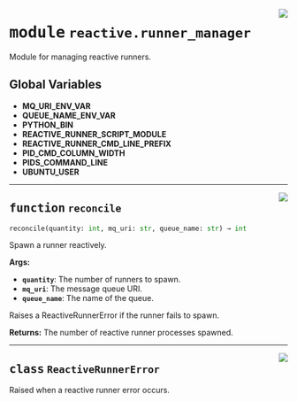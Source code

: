 <!-- markdownlint-disable -->

<a href="../src/github_runner_manager/reactive/runner_manager.py#L0"><img align="right" style="float:right;" src="https://img.shields.io/badge/-source-cccccc?style=flat-square"></a>

# <kbd>module</kbd> `reactive.runner_manager`
Module for managing reactive runners. 

**Global Variables**
---------------
- **MQ_URI_ENV_VAR**
- **QUEUE_NAME_ENV_VAR**
- **PYTHON_BIN**
- **REACTIVE_RUNNER_SCRIPT_MODULE**
- **REACTIVE_RUNNER_CMD_LINE_PREFIX**
- **PID_CMD_COLUMN_WIDTH**
- **PIDS_COMMAND_LINE**
- **UBUNTU_USER**

---

<a href="../src/github_runner_manager/reactive/runner_manager.py#L40"><img align="right" style="float:right;" src="https://img.shields.io/badge/-source-cccccc?style=flat-square"></a>

## <kbd>function</kbd> `reconcile`

```python
reconcile(quantity: int, mq_uri: str, queue_name: str) → int
```

Spawn a runner reactively. 



**Args:**
 
 - <b>`quantity`</b>:  The number of runners to spawn. 
 - <b>`mq_uri`</b>:  The message queue URI. 
 - <b>`queue_name`</b>:  The name of the queue. 

Raises a ReactiveRunnerError if the runner fails to spawn. 



**Returns:**
 The number of reactive runner processes spawned. 


---

<a href="../src/github_runner_manager/reactive/runner_manager.py#L36"><img align="right" style="float:right;" src="https://img.shields.io/badge/-source-cccccc?style=flat-square"></a>

## <kbd>class</kbd> `ReactiveRunnerError`
Raised when a reactive runner error occurs. 





